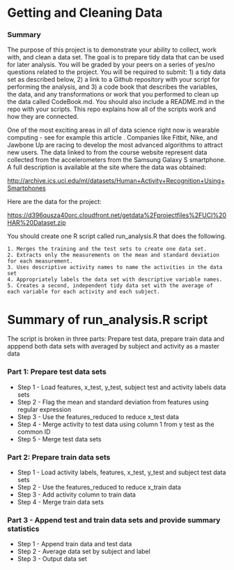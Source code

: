 Getting and Cleaning Data
=========================
### Summary
The purpose of this project is to demonstrate your ability to collect, work with, and clean a data set. The goal is to prepare tidy data that can be used for later analysis. You will be graded by your peers on a series of yes/no questions related to the project. You will be required to submit: 1) a tidy data set as described below, 2) a link to a Github repository with your script for performing the analysis, and 3) a code book that describes the variables, the data, and any transformations or work that you performed to clean up the data called CodeBook.md. You should also include a README.md in the repo with your scripts. This repo explains how all of the scripts work and how they are connected. 

One of the most exciting areas in all of data science right now is wearable computing - see for example this article . Companies like Fitbit, Nike, and Jawbone Up are racing to develop the most advanced algorithms to attract new users. The data linked to from the course website represent data collected from the accelerometers from the Samsung Galaxy S smartphone. A full description is available at the site where the data was obtained:

http://archive.ics.uci.edu/ml/datasets/Human+Activity+Recognition+Using+Smartphones

Here are the data for the project:

https://d396qusza40orc.cloudfront.net/getdata%2Fprojectfiles%2FUCI%20HAR%20Dataset.zip

You should create one R script called run_analysis.R that does the following. 

    1. Merges the training and the test sets to create one data set.
    2. Extracts only the measurements on the mean and standard deviation for each measurement. 
    3. Uses descriptive activity names to name the activities in the data set
    4. Appropriately labels the data set with descriptive variable names. 
    5. Creates a second, independent tidy data set with the average of each variable for each activity and each subject. 

Summary of run_analysis.R script
=========================
The script is broken in three parts: Prepare test data, prepare train data and apppend both data sets with averaged by subject and activity as a master data

### Part 1: Prepare test data sets
- Step 1 - Load features, x_test, y_test, subject test and activity labels data sets
- Step 2 - Flag the mean and standard deviation from features using regular expression
- Step 3 - Use the features_reduced to reduce x_test data
- Step 4 - Merge activity to test data using column 1 from y test as the common ID
- Step 5 - Merge test data sets

### Part 2: Prepare train data sets
- Step 1 - Load activity labels, features, x_test, y_test and subject test data sets
- Step 2 - Use the features_reduced to reduce x_train data
- Step 3 - Add activity column to train data
- Step 4 - Merge train data sets

### Part 3 - Append test and train data sets and provide summary statistics
- Step 1 - Append train data and test data
- Step 2 - Average data set by subject and label
- Step 3 - Output data set
